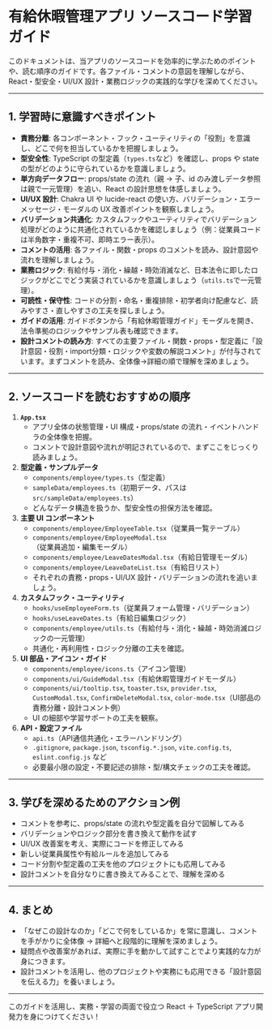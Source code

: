 # 有給休暇管理アプリ ソースコード学習ガイド

このドキュメントは、当アプリのソースコードを効率的に学ぶためのポイントや、読む順序のガイドです。各ファイル・コメントの意図を理解しながら、React・型安全・UI/UX 設計・業務ロジックの実践的な学びを深めてください。

---

## 1. 学習時に意識すべきポイント

- **責務分離**: 各コンポーネント・フック・ユーティリティの「役割」を意識し、どこで何を担当しているかを把握しましょう。
- **型安全性**: TypeScript の型定義（`types.ts`など）を確認し、props や state の型がどのように守られているかを意識しましょう。
- **単方向データフロー**: props/state の流れ（親 → 子、id のみ渡しデータ参照は親で一元管理）を追い、React の設計思想を体感しましょう。
- **UI/UX 設計**: Chakra UI や lucide-react の使い方、バリデーション・エラーメッセージ・モーダルの UX 改善ポイントを観察しましょう。
- **バリデーション共通化**: カスタムフックやユーティリティでバリデーション処理がどのように共通化されているかを確認しましょう（例：従業員コードは半角数字・重複不可、即時エラー表示）。
- **コメントの活用**: 各ファイル・関数・props のコメントを読み、設計意図や流れを理解しましょう。
- **業務ロジック**: 有給付与・消化・繰越・時効消滅など、日本法令に即したロジックがどこでどう実装されているかを意識しましょう（`utils.ts`で一元管理）。
- **可読性・保守性**: コードの分割・命名・重複排除・初学者向け配慮など、読みやすさ・直しやすさの工夫を探しましょう。
- **ガイドの活用**: ガイドボタンから「有給休暇管理ガイド」モーダルを開き、法令準拠のロジックやサンプル表も確認できます。
- **設計コメントの読み方**: すべての主要ファイル・関数・props・型定義に「設計意図・役割・import分類・ロジックや変数の解説コメント」が付与されています。まずコメントを読み、全体像→詳細の順で理解を深めましょう。

---

## 2. ソースコードを読むおすすめの順序

1. **`App.tsx`**
   - アプリ全体の状態管理・UI 構成・props/state の流れ・イベントハンドラの全体像を把握。
   - コメントで設計意図や流れが明記されているので、まずここをじっくり読みましょう。
2. **型定義・サンプルデータ**
   - `components/employee/types.ts`（型定義）
   - `sampleData/employees.ts`（初期データ、パスは `src/sampleData/employees.ts`）
   - どんなデータ構造を扱うか、型安全性の担保方法を確認。
3. **主要 UI コンポーネント**
   - `components/employee/EmployeeTable.tsx`（従業員一覧テーブル）
   - `components/employee/EmployeeModal.tsx`（従業員追加・編集モーダル）
   - `components/employee/LeaveDatesModal.tsx`（有給日管理モーダル）
   - `components/employee/LeaveDateList.tsx`（有給日リスト）
   - それぞれの責務・props・UI/UX 設計・バリデーションの流れを追いましょう。
4. **カスタムフック・ユーティリティ**
   - `hooks/useEmployeeForm.ts`（従業員フォーム管理・バリデーション）
   - `hooks/useLeaveDates.ts`（有給日編集ロジック）
   - `components/employee/utils.ts`（有給付与・消化・繰越・時効消滅ロジックの一元管理）
   - 共通化・再利用性・ロジック分離の工夫を確認。
5. **UI 部品・アイコン・ガイド**
   - `components/employee/icons.ts`（アイコン管理）
   - `components/ui/GuideModal.tsx`（有給休暇管理ガイドモーダル）
   - `components/ui/tooltip.tsx`, `toaster.tsx`, `provider.tsx`, `CustomModal.tsx`, `ConfirmDeleteModal.tsx`, `color-mode.tsx`（UI部品の責務分離・設計コメント例）
   - UI の細部や学習サポートの工夫を観察。
6. **API・設定ファイル**
   - `api.ts`（API通信共通化・エラーハンドリング）
   - `.gitignore`, `package.json`, `tsconfig.*.json`, `vite.config.ts`, `eslint.config.js` など
   - 必要最小限の設定・不要記述の排除・型/構文チェックの工夫を確認。

---

## 3. 学びを深めるためのアクション例

- コメントを参考に、props/state の流れや型定義を自分で図解してみる
- バリデーションやロジック部分を書き換えて動作を試す
- UI/UX 改善案を考え、実際にコードを修正してみる
- 新しい従業員属性や有給ルールを追加してみる
- コード分割や型定義の工夫を他のプロジェクトにも応用してみる
- 設計コメントを自分なりに書き換えてみることで、理解を深める

---

## 4. まとめ

- 「なぜこの設計なのか」「どこで何をしているか」を常に意識し、コメントを手がかりに全体像 → 詳細へと段階的に理解を深めましょう。
- 疑問点や改善案があれば、実際に手を動かして試すことでより実践的な力が身につきます。
- 設計コメントを活用し、他のプロジェクトや実務にも応用できる「設計意図を伝える力」を養いましょう。

---

このガイドを活用し、実務・学習の両面で役立つ React ＋ TypeScript アプリ開発力を身につけてください！
